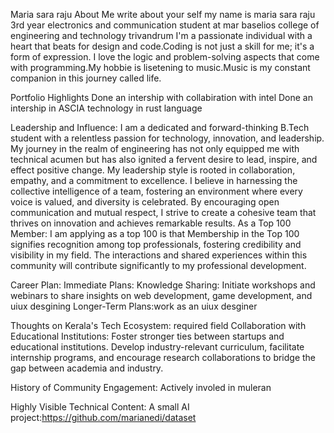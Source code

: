 Maria sara raju About Me write about your self my name is maria sara raju 3rd year electronics and communication student at mar baselios college of engineering and technology trivandrum I'm a passionate individual with a heart that beats for design and code.Coding is not just a skill for me; it's a form of expression. I love the logic and problem-solving aspects that come with programming.My hobbie is lisetening to music.Music is my constant companion in this journey called life.

Portfolio Highlights Done an intership with collabiration with intel Done an intership in ASCIA technology in rust language

Leadership and Influence: I am a dedicated and forward-thinking B.Tech student with a relentless passion for technology, innovation, and leadership. My journey in the realm of engineering has not only equipped me with technical acumen but has also ignited a fervent desire to lead, inspire, and effect positive change. My leadership style is rooted in collaboration, empathy, and a commitment to excellence. I believe in harnessing the collective intelligence of a team, fostering an environment where every voice is valued, and diversity is celebrated. By encouraging open communication and mutual respect, I strive to create a cohesive team that thrives on innovation and achieves remarkable results.
As a Top 100 Member: I am applying as a top 100 is that Membership in the Top 100 signifies recognition among top professionals, fostering credibility and visibility in my field. The interactions and shared experiences within this community will contribute significantly to my professional development.

Career Plan: Immediate Plans: Knowledge Sharing: Initiate workshops and webinars to share insights on web development, game development, and uiux desgining Longer-Term Plans:work as an uiux desginer

Thoughts on Kerala's Tech Ecosystem: required field Collaboration with Educational Institutions: Foster stronger ties between startups and educational institutions. Develop industry-relevant curriculum, facilitate internship programs, and encourage research collaborations to bridge the gap between academia and industry.

History of Community Engagement: Actively involed in muleran

Highly Visible Technical Content: A small AI project:https://github.com/marianedi/dataset
